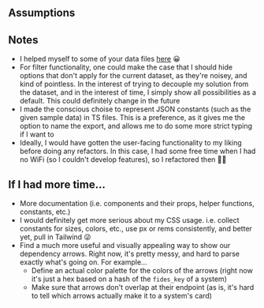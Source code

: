 ## Assumptions

<!-- - System types are static, and only consist of the ones shown in the given sample data. Making this assumption seemed reasonable based on the problem space, and allowed me to not have to piddle around making likely marginal performance optimizations -->

## Notes

- I helped myself to some of your data files [here](https://github.com/ethyca/fideslang) 😀
- For filter functionality, one could make the case that I should hide options that don't apply for the current dataset, as they're noisey, and kind of pointless. In the interest of trying to decouple my solution from the dataset, and in the interest of time, I simply show all possibilities as a default. This could definitely change in the future
- I made the conscious choise to represent JSON constants (such as the given sample data) in TS files. This is a preference, as it gives me the option to name the export, and allows me to do some more strict typing if I want to
- Ideally, I would have gotten the user-facing functionality to my liking before doing any refactors. In this case, I had some free time when I had no WiFi (so I couldn't develop features), so I refactored then 🤷🏼

## If I had more time...

- More documentation (i.e. components and their props, helper functions, constants, etc.)
- I would definitely get more serious about my CSS usage. i.e. collect constants for sizes, colors, etc., use px or rems consistently, and better yet, pull in Tailwind 😜
- Find a much more useful and visually appealing way to show our dependency arrows. Right now, it's pretty messy, and hard to parse exactly what's going on. For example...
  - Define an actual color palette for the colors of the arrows (right now it's just a hex based on a hash of the `fides_key` of a system)
  - Make sure that arrows don't overlap at their endpoint (as is, it's hard to tell which arrows actually make it to a system's card)
